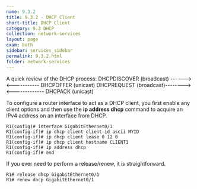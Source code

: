 ```yaml
---
name: 9.3.2
title: 9.3.2 - DHCP Client
short-title: DHCP Client
category: 9.3 DHCP
collection: network-services
layout: page
exam: both
sidebar: services_sidebar
permalink: 9.3.2.html
folder: network-services
---
```

A quick review of the DHCP process:
DHCPDISCOVER (broadcast) ------>
<----------- DHCPOFFER (unicast)
DHCPREQUEST (broadcast)-------->
<------------- DHCPACK (unicast)

To configure a router interface to act as a DHCP client, you first enable any client options and then use the **ip address dhcp** command to acquire an IPv4 address on an interface from DHCP.
```
R1(config)# interface GigabitEthernet0/1
R1(config-if)# ip dhcp client client-id ascii MYID
R1(config-if)# ip dhcp client lease 0 12 0
R1(config-if)# ip dhcp client hostname CLIENT1
R1(config-if)# ip address dhcp
R1(config-if)# end
```

If you ever need to perform a release/renew, it is straightforward.
```
R1# release dhcp GigabitEthernet0/1
R1# renew dhcp GigabitEthernet0/1
```
